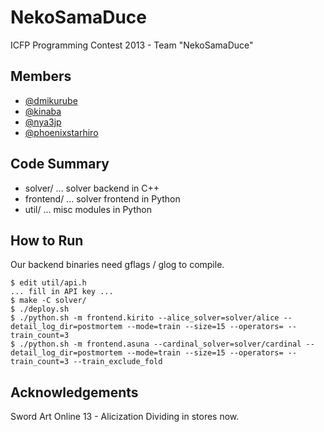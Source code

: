 NekoSamaDuce
============

ICFP Programming Contest 2013 - Team "NekoSamaDuce"

Members
-------

- [@dmikurube](http://twitter.com/dmikurube)
- [@kinaba](http://twitter.com/kinaba)
- [@nya3jp](http://twitter.com/nya3jp)
- [@phoenixstarhiro](http://twitter.com/phoenixstarhiro)

Code Summary
------------

- solver/ ... solver backend in C++
- frontend/ ... solver frontend in Python
- util/ ... misc modules in Python

How to Run
----------

Our backend binaries need gflags / glog to compile.

    $ edit util/api.h
    ... fill in API key ...
    $ make -C solver/
    $ ./deploy.sh
    $ ./python.sh -m frontend.kirito --alice_solver=solver/alice --detail_log_dir=postmortem --mode=train --size=15 --operators= --train_count=3
    $ ./python.sh -m frontend.asuna --cardinal_solver=solver/cardinal --detail_log_dir=postmortem --mode=train --size=15 --operators= --train_count=3 --train_exclude_fold

Acknowledgements
----------------

Sword Art Online 13 - Alicization Dividing in stores now.

